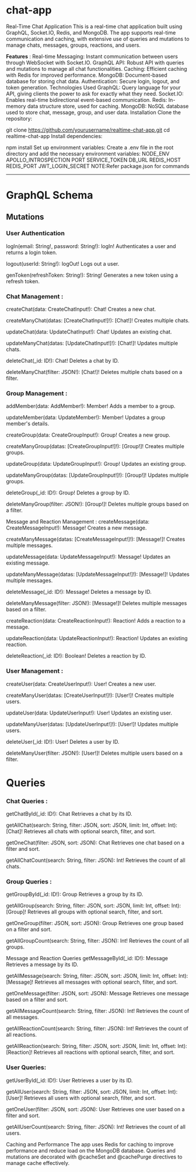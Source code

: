 # chat-app
Real-Time Chat Application
This is a real-time chat application built using GraphQL, Socket.IO, Redis, and MongoDB. The app supports real-time communication and caching, with extensive use of queries and mutations to manage chats, messages, groups, reactions, and users.

****Features**** :
Real-time Messaging: Instant communication between users through WebSocket with Socket.IO.
GraphQL API: Robust API with queries and mutations to manage all chat functionalities.
Caching: Efficient caching with Redis for improved performance.
MongoDB: Document-based database for storing chat data.
Authentication: Secure login, logout, and token generation.
Technologies Used
GraphQL: Query language for your API, giving clients the power to ask for exactly what they need.
Socket.IO: Enables real-time bidirectional event-based communication.
Redis: In-memory data structure store, used for caching.
MongoDB: NoSQL database used to store chat, message, group, and user data.
Installation
Clone the repository:



git clone https://github.com/yourusername/realtime-chat-app.git
cd realtime-chat-app
Install dependencies:



npm install
Set up environment variables: Create a .env file in the root directory and add the necessary environment variables:
NODE_ENV
APOLLO_INTROSPECTION
PORT
SERVICE_TOKEN
DB_URL
REDIS_HOST
REDIS_PORT
JWT_LOGIN_SECRET
NOTE:Refer package.json for commands
________________

<h1>GraphQL Schema</h1>




<h2>Mutations</h2>
<h3>User Authentication</h3>
logIn(email: String!, password: String!): logIn!
Authenticates a user and returns a login token.

logout(userId: String!): logOut!
Logs out a user.

genToken(refreshToken: String!): String!
Generates a new token using a refresh token.

<h3>Chat Management :</h3>
createChat(data: CreateChatInput!): Chat!
Creates a new chat.

createManyChat(datas: [CreateChatInput!]!): [Chat!]!
Creates multiple chats.

updateChat(data: UpdateChatInput!): Chat!
Updates an existing chat.

updateManyChat(datas: [UpdateChatInput!]!): [Chat!]!
Updates multiple chats.

deleteChat(_id: ID!): Chat!
Deletes a chat by ID.

deleteManyChat(filter: JSON!): [Chat!]!
Deletes multiple chats based on a filter.

<h3>Group Management :</h3>

addMember(data: AddMember!): Member!
Adds a member to a group.

updateMember(data: UpdateMember!): Member!
Updates a group member's details.

createGroup(data: CreateGroupInput!): Group!
Creates a new group.

createManyGroup(datas: [CreateGroupInput!]!): [Group!]!
Creates multiple groups.

updateGroup(data: UpdateGroupInput!): Group!
Updates an existing group.

updateManyGroup(datas: [UpdateGroupInput!]!): [Group!]!
Updates multiple groups.

deleteGroup(_id: ID!): Group!
Deletes a group by ID.

deleteManyGroup(filter: JSON!): [Group!]!
Deletes multiple groups based on a filter.

Message and Reaction Management :
createMessage(data: CreateMessageInput!): Message!
Creates a new message.

createManyMessage(datas: [CreateMessageInput!]!): [Message!]!
Creates multiple messages.

updateMessage(data: UpdateMessageInput!): Message!
Updates an existing message.

updateManyMessage(datas: [UpdateMessageInput!]!): [Message!]!
Updates multiple messages.

deleteMessage(_id: ID!): Message!
Deletes a message by ID.

deleteManyMessage(filter: JSON!): [Message!]!
Deletes multiple messages based on a filter.

createReaction(data: CreateReactionInput!): Reaction!
Adds a reaction to a message.

updateReaction(data: UpdateReactionInput!): Reaction!
Updates an existing reaction.

deleteReaction(_id: ID!): Boolean!
Deletes a reaction by ID.

<h3>User Management : </h3>

createUser(data: CreateUserInput!): User!
Creates a new user.

createManyUser(datas: [CreateUserInput!]!): [User!]!
Creates multiple users.

updateUser(data: UpdateUserInput!): User!
Updates an existing user.

updateManyUser(datas: [UpdateUserInput!]!): [User!]!
Updates multiple users.

deleteUser(_id: ID!): User!
Deletes a user by ID.

deleteManyUser(filter: JSON!): [User!]!
Deletes multiple users based on a filter.

<h1>Queries</h1>
<h3>Chat Queries : </h3>

getChatById(_id: ID!): Chat
Retrieves a chat by its ID.

getAllChat(search: String, filter: JSON, sort: JSON, limit: Int, offset: Int): [Chat]!
Retrieves all chats with optional search, filter, and sort.

getOneChat(filter: JSON, sort: JSON): Chat
Retrieves one chat based on a filter and sort.

getAllChatCount(search: String, filter: JSON): Int!
Retrieves the count of all chats.

<h3>Group Queries : </h3>

getGroupById(_id: ID!): Group
Retrieves a group by its ID.

getAllGroup(search: String, filter: JSON, sort: JSON, limit: Int, offset: Int): [Group]!
Retrieves all groups with optional search, filter, and sort.

getOneGroup(filter: JSON, sort: JSON): Group
Retrieves one group based on a filter and sort.

getAllGroupCount(search: String, filter: JSON): Int!
Retrieves the count of all groups.

Message and Reaction Queries
getMessageById(_id: ID!): Message
Retrieves a message by its ID.

getAllMessage(search: String, filter: JSON, sort: JSON, limit: Int, offset: Int): [Message]!
Retrieves all messages with optional search, filter, and sort.

getOneMessage(filter: JSON, sort: JSON): Message
Retrieves one message based on a filter and sort.

getAllMessageCount(search: String, filter: JSON): Int!
Retrieves the count of all messages.

getAllReactionCount(search: String, filter: JSON): Int!
Retrieves the count of all reactions.

getAllReaction(search: String, filter: JSON, sort: JSON, limit: Int, offset: Int): [Reaction]!
Retrieves all reactions with optional search, filter, and sort.

<h3>User Queries:  </h3>

getUserById(_id: ID!): User
Retrieves a user by its ID.

getAllUser(search: String, filter: JSON, sort: JSON, limit: Int, offset: Int): [User]!
Retrieves all users with optional search, filter, and sort.

getOneUser(filter: JSON, sort: JSON): User
Retrieves one user based on a filter and sort.

getAllUserCount(search: String, filter: JSON): Int!
Retrieves the count of all users.

Caching and Performance
The app uses Redis for caching to improve performance and reduce load on the MongoDB database.
Queries and mutations are decorated with @cacheSet and @cachePurge directives to manage cache effectively.
